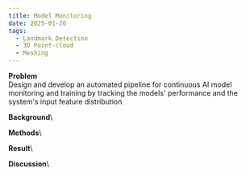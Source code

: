 ```yaml
---
title: Model Monitoring
date: 2025-01-26
tags:
  - Landmark Detection
  - 3D Point-cloud
  - Meshing
---
```


**Problem**\
Design and develop an automated pipeline for continuous AI model monitoring and training by tracking the models' performance and the system's input feature distribution

**Background**\

**Methods**\

**Result**\

**Discussion**\


<!--more-->
